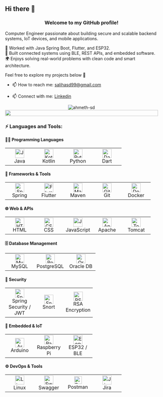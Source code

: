 ## Hi there 👋
 
<h3 align="center">Welcome to my GitHub profile!</h3>

Computer Engineer passionate about building secure and scalable backend systems, IoT devices, and mobile applications.

🔧 Worked with Java Spring Boot, Flutter, and ESP32.  
📡 Built connected systems using BLE, REST APIs, and embedded software.  
🌍 Enjoys solving real-world problems with clean code and smart architecture.

Feel free to explore my projects below 🚀

- 📫 How to reach me: [salihasd99@gmail.com](mailto:salihasd99@gmail.com)

- 📫 Connect with me: [Linkedin](https://www.linkedin.com/in/ahmetsalih-dag/)

<div align="center"><img src="https://komarev.com/ghpvc/?username=ahmeth-sd&label=Profile%20views&color=0e75b6&style=flat" alt="ahmeth-sd" /></div>


<img src="https://i.imgur.com/dBaSKWF.gif" height="20" width="100%">

<h3 align="left">⚡ Languages and Tools:</h3>

<!-- Programming Languages -->
<h4>👨‍💻 Programming Languages</h4>
<div align="left">
  <table>
    <tr>
      <td align="center" width="80">
        <img src="https://cdn.jsdelivr.net/gh/devicons/devicon/icons/java/java-original.svg" height="30" alt="Java" /><br/>Java
      </td>
      <td align="center" width="80">
        <img src="https://cdn.jsdelivr.net/gh/devicons/devicon/icons/kotlin/kotlin-original.svg" height="30" alt="Kotlin" /><br/>Kotlin
      </td>
      <td align="center" width="80">
        <img src="https://cdn.jsdelivr.net/gh/devicons/devicon/icons/python/python-original.svg" height="30" alt="Python" /><br/>Python
      </td>
      <td align="center" width="80">
        <img src="https://cdn.jsdelivr.net/gh/devicons/devicon/icons/dart/dart-original.svg" height="30" alt="Dart" /><br/>Dart
      </td>
    </tr>
  </table>
</div>

<!-- Frameworks & Tools -->
<h4>🧰 Frameworks & Tools</h4>
<div align="left">
  <table>
    <tr>
      <td align="center" width="80">
        <img src="https://cdn.jsdelivr.net/gh/devicons/devicon/icons/spring/spring-original.svg" height="30" alt="Spring Boot" /><br/>Spring
      </td>
      <td align="center" width="80">
        <img src="https://cdn.jsdelivr.net/gh/devicons/devicon/icons/flutter/flutter-original.svg" height="30" alt="Flutter" /><br/>Flutter
      </td>
      <td align="center" width="80">
        <img src="https://cdn.jsdelivr.net/gh/devicons/devicon/icons/maven/maven-original.svg" height="30" alt="Maven" /><br/>Maven
      </td>
      <td align="center" width="80">
        <img src="https://cdn.jsdelivr.net/gh/devicons/devicon/icons/git/git-original.svg" height="30" alt="Git" /><br/>Git
      </td>
      <td align="center" width="80">
        <img src="https://cdn.jsdelivr.net/gh/devicons/devicon/icons/docker/docker-original.svg" height="30" alt="Docker" /><br/>Docker
      </td>
    </tr>
  </table>
</div>

<!-- Web & APIs -->
<h4>🌐 Web & APIs</h4>
<div align="left">
  <table>
    <tr>
      <td align="center" width="80">
        <img src="https://cdn.jsdelivr.net/gh/devicons/devicon/icons/html5/html5-original.svg" height="30" alt="HTML" /><br/>HTML
      </td>
      <td align="center" width="80">
        <img src="https://cdn.jsdelivr.net/gh/devicons/devicon/icons/css3/css3-original.svg" height="30" alt="CSS" /><br/>CSS
      </td>
      <td align="center" width="80">
        <img src="https://cdn.jsdelivr.net/gh/devicons/devicon/icons/javascript/javascript-original.svg" height="30" alt="JavaScript" /><br/>JavaScript
      </td>
      <td align="center" width="80">
        <img src="https://cdn.jsdelivr.net/gh/devicons/devicon/icons/apache/apache-original.svg" height="30" alt="Apache" /><br/>Apache
      </td>
      <td align="center" width="80">
        <img src="https://cdn.jsdelivr.net/gh/devicons/devicon/icons/tomcat/tomcat-original.svg" height="30" alt="Tomcat" /><br/>Tomcat
      </td>
    </tr>
  </table>
</div>

<!-- Database Management -->
<h4>🗄️ Database Management</h4>
<div align="left">
  <table>
    <tr>
      <td align="center" width="80">
        <img src="https://cdn.jsdelivr.net/gh/devicons/devicon/icons/mysql/mysql-original.svg" height="30" alt="MySQL" /><br/>MySQL
      </td>
      <td align="center" width="80">
        <img src="https://cdn.jsdelivr.net/gh/devicons/devicon/icons/postgresql/postgresql-original.svg" height="30" alt="PostgreSQL" /><br/>PostgreSQL
      </td>
      <td align="center" width="80">
        <img src="https://cdn.jsdelivr.net/gh/devicons/devicon/icons/oracle/oracle-original.svg" height="30" alt="Oracle" /><br/>Oracle DB
      </td>
    </tr>
  </table>
</div>

<!-- Security -->
<h4>🔐 Security</h4>
<div align="left">
  <table>
    <tr>
      <td align="center" width="80">
        <img src="https://cdn.jsdelivr.net/gh/devicons/devicon/icons/spring/spring-original.svg" height="30" alt="Spring Security" /><br/>Spring Security / JWT
      </td>
      <td align="center" width="80">
        <img src="https://cdn.jsdelivr.net/gh/devicons/devicon/icons/python/python-original.svg" height="30" alt="Snort" /><br/>Snort
      </td>
      <td align="center" width="80">
        <img src="https://cdn.jsdelivr.net/gh/devicons/devicon/icons/git/git-original.svg" height="30" alt="RSA" /><br/>RSA Encryption
      </td>
    </tr>
  </table>
</div>

<!-- Embedded & IoT -->
<h4>🔌 Embedded & IoT</h4>
<div align="left">
  <table>
    <tr>
      <td align="center" width="80">
        <img src="https://cdn.jsdelivr.net/gh/devicons/devicon/icons/arduino/arduino-original.svg" height="30" alt="Arduino" /><br/>Arduino
      </td>
      <td align="center" width="80">
        <img src="https://cdn.jsdelivr.net/gh/devicons/devicon/icons/raspberrypi/raspberrypi-original.svg" height="30" alt="Raspberry Pi" /><br/>Raspberry Pi
      </td>
      <td align="center" width="80">
        <img src="https://cdn.jsdelivr.net/gh/devicons/devicon/icons/c/c-original.svg" height="30" alt="ESP32" /><br/>ESP32 / BLE
      </td>
    </tr>
  </table>
</div>

<!-- DevOps & Tools -->
<h4>⚙️ DevOps & Tools</h4>
<div align="left">
  <table>
    <tr>
      <td align="center" width="80">
        <img src="https://cdn.jsdelivr.net/gh/devicons/devicon/icons/linux/linux-original.svg" height="30" alt="Linux" /><br/>Linux
      </td>
      <td align="center" width="80">
        <img src="https://cdn.jsdelivr.net/gh/devicons/devicon/icons/swagger/swagger-original.svg" height="30" alt="Swagger" /><br/>Swagger
      </td>
      <td align="center" width="80">
        <img src="https://img.shields.io/badge/Postman-F36826?style=flat&logo=postman&logoColor=white" height="25" alt="Postman" /><br/>Postman
      </td>
      <td align="center" width="80">
        <img src="https://cdn.jsdelivr.net/gh/devicons/devicon/icons/jira/jira-original.svg" height="30" alt="Jira" /><br/>Jira
      </td>
    </tr>
  </table>
</div>



<!-- My Projects
Here are some of the projects I'm proud of:
[Project Name](Link to Project Repository) - Description of the project.
Feel free to explore more of my projects on [My Portfolio Website](Link to Portfolio) or [My GitHub Repositories](Link to GitHub Profile). -->


<!--
**ahmeth-sd/ahmeth-sd** is a ✨ _special_ ✨ repository because its `README.md` (this file) appears on your GitHub profile.

Here are some ideas to get you started:

- 🔭 I’m currently working on ...
- 🌱 I’m currently learning ...
- 👯 I’m looking to collaborate on ...
- 🤔 I’m looking for help with ...
- 💬 Ask me about ...
- 📫 How to reach me: ...
- 😄 Pronouns: ...
- ⚡ Fun fact: ...
-->
